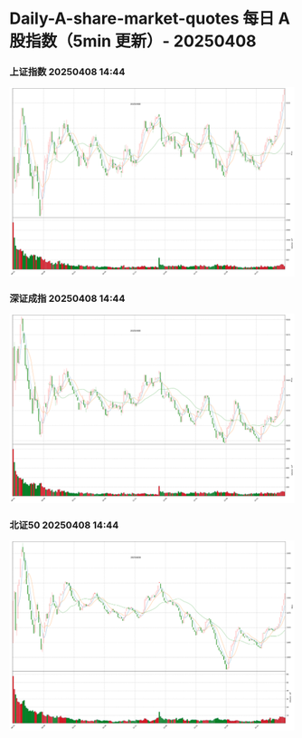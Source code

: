 
# Daily-A-share-market-quotes 每日 A 股指数（5min 更新）- 20250408

### 上证指数 20250408 14:44
![](./fig/2025/4/20250408-sh000001.png)

### 深证成指 20250408 14:44
![](./fig/2025/4/20250408-sz399001.png)

### 北证50 20250408 14:44
![](./fig/2025/4/20250408-bj899050.png)
